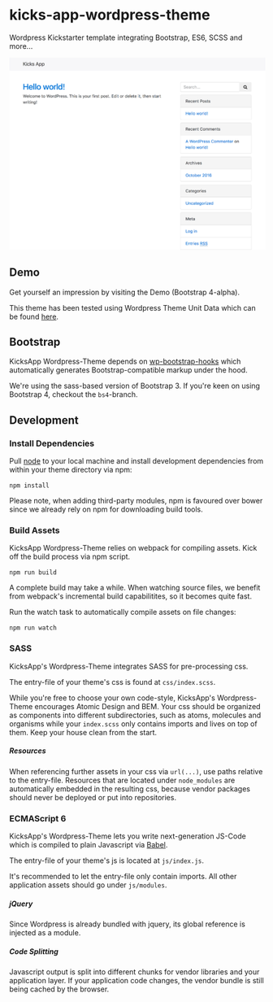 # kicks-app-wordpress-theme

Wordpress Kickstarter template integrating Bootstrap, ES6, SCSS and more...

![Kicks App](screenshot.png?raw=true "Kicks App Wordpress Theme")

## Demo

Get yourself an impression by visiting the Demo (Bootstrap 4-alpha).

This theme has been tested using Wordpress Theme Unit Data which can be found [here](https://codex.wordpress.org/Theme_Unit_Test).


## Bootstrap

KicksApp Wordpress-Theme depends on [wp-bootstrap-hooks](https://github.com/rexblack/wp-bootstrap-hooks) which automatically generates Bootstrap-compatible markup under the hood.

We're using the sass-based version of Bootstrap 3. 
If you're keen on using Bootstrap 4, checkout the `bs4`-branch.


## Development

### Install Dependencies

Pull [node](https://nodejs.org/en/) to your local machine and install development dependencies from within your theme directory via npm:

```cli
npm install
```

Please note, when adding third-party modules, npm is favoured over bower since we already rely on npm for downloading build tools.
 
### Build Assets

KicksApp Wordpress-Theme relies on webpack for compiling assets. Kick off the build process via npm script. 

```
npm run build
```

A complete build may take a while.
When watching source files, we benefit from webpack's incremental build capabilitites, so it becomes quite fast.

Run the watch task to automatically compile assets on file changes:

```
npm run watch
```


### SASS

KicksApp's Wordpress-Theme integrates SASS for pre-processing css.

The entry-file of your theme's css is found at `css/index.scss`.

While you're free to choose your own code-style, KicksApp's Wordpress-Theme encourages Atomic Design and BEM. Your css should be organized as components into different subdirectories, such as atoms, molecules and organisms while your `index.scss` only contains imports and lives on top of them. Keep your house clean from the start. 

##### Resources

When referencing further assets in your css via `url(...)`, use paths relative to the entry-file.
Resources that are located under `node_modules` are automatically embedded in the resulting css, because vendor packages should never be deployed or put into repositories. 

### ECMAScript 6

KicksApp's Wordpress-Theme lets you write next-generation JS-Code which is compiled to plain Javascript via [Babel](https://babeljs.io/).

The entry-file of your theme's js is located at `js/index.js`.

It's recommended to let the entry-file only contain imports. All other application assets should go under `js/modules`.

##### jQuery

Since Wordpress is already bundled with jquery, its global reference is injected as a module.

##### Code Splitting

Javascript output is split into different chunks for vendor libraries and your application layer. 
If your application code changes, the vendor bundle is still being cached by the browser. 
